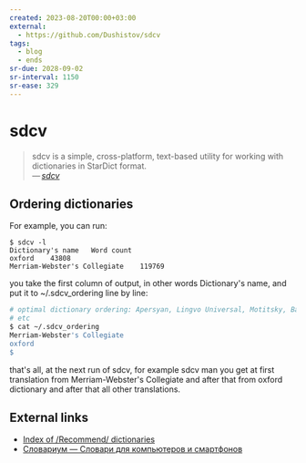 ```yaml
---
created: 2023-08-20T00:00+03:00
external:
  - https://github.com/Dushistov/sdcv
tags:
  - blog
  - ends
sr-due: 2028-09-02
sr-interval: 1150
sr-ease: 329
---
```


# sdcv

> sdcv is a simple, cross-platform, text-based utility for working with dictionaries in StarDict format.\
> — <cite>[sdcv](https://github.com/Dushistov/sdcv)</cite>

## Ordering dictionaries

For example, you can run:

```
$ sdcv -l
Dictionary's name   Word count
oxford    43808
Merriam-Webster's Collegiate    119769
```

you take the first column of output, in other words Dictionary's name, and put it to ~/.sdcv_ordering line by line:

```sh
# optimal dictionary ordering: Apersyan, Lingvo Universal, Motitsky, Babylon,
# etc
$ cat ~/.sdcv_ordering
Merriam-Webster's Collegiate
oxford
$
```

that's all, at the next run of sdcv, for example sdcv man you get at first translation from Merriam-Webster's Collegiate and after that from oxford dictionary and after that all other translations.

## External links

- [Index of /Recommend/ dictionaries](https://downloads.freemdict.com/Recommend/)
- [Словариум — Словари для компьютеров и смартфонов](https://dic.1963.ru/)
